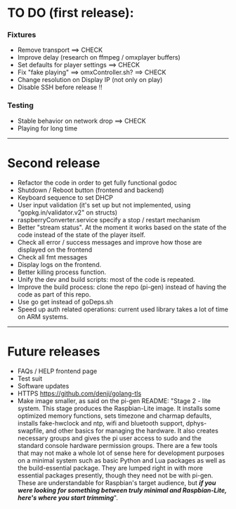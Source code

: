 # TO DO (first release):
### Fixtures
* Remove transport ==> CHECK
* Improve delay (research on ffmpeg / omxplayer buffers)
* Set defaults for player settings  ==> CHECK
* Fix "fake playing" ==> omxController.sh?   ==> CHECK
* Change resolution on Display IP (not only on play)
* Disable SSH before release !!
### Testing
* Stable behavior on network drop  ==> CHECK
* Playing for long time

---

# Second release
* Refactor the code in order to get fully functional godoc
* Shutdown / Reboot button (frontend and backend)
* Keyboard sequence to set DHCP
* User input validation (it's set up but not implemented, using "gopkg.in/validator.v2" on structs)
* raspberryConverter.service specify a stop / restart mechanism
* Better "stream status". At the moment it works based on the state of the code instead of the state of the player itself.
* Check all error / success messages and improve how those are displayed on the frontend
* Check all fmt messages
* Display logs on the frontend.
* Better killing process function.
* Unify the dev and build scripts: most of the code is repeated.
* Improve the build process: clone the repo (pi-gen) instead of having the code as part of this repo.
* Use go get instead of goDeps.sh
* Speed up auth related operations: current used library takes a lot of time on ARM systems.
---

# Future releases
* FAQs / HELP frontend page
* Test suit
* Software updates
* HTTPS https://github.com/denji/golang-tls
* Make image smaller, as said on the pi-gen README: "Stage 2 - lite system. This stage produces the Raspbian-Lite image. It installs some optimized memory functions, sets timezone and charmap defaults, installs fake-hwclock and ntp, wifi and bluetooth support, dphys-swapfile, and other basics for managing the hardware. It also creates necessary groups and gives the pi user access to sudo and the standard console hardware permission groups. There are a few tools that may not make a whole lot of sense here for development purposes on a minimal system such as basic Python and Lua packages as well as the build-essential package. They are lumped right in with more essential packages presently, though they need not be with pi-gen. These are understandable for Raspbian's target audience, but ***if you were looking for something between truly minimal and Raspbian-Lite, here's where you start trimming***".
